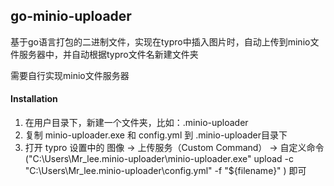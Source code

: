 ## go-minio-uploader

基于go语言打包的二进制文件，实现在typro中插入图片时，自动上传到minio文件服务器中，并自动根据typro文件名新建文件夹



需要自行实现minio文件服务器



#### Installation

1. 在用户目录下，新建一个文件夹，比如：.minio-uploader
2. 复制 minio-uploader.exe 和 config.yml 到 .minio-uploader目录下
3. 打开 typro 设置中的 图像 -> 上传服务（Custom Command） -> 自定义命令 ("C:\Users\Mr_lee\.minio-uploader\minio-uploader.exe" upload -c "C:\Users\Mr_lee\.minio-uploader\config.yml" -f "${filename}" ) 即可

